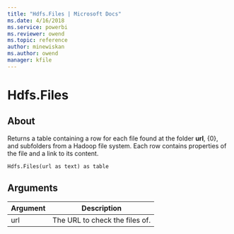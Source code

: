 ```yaml
---
title: "Hdfs.Files | Microsoft Docs"
ms.date: 4/16/2018
ms.service: powerbi
ms.reviewer: owend
ms.topic: reference
author: minewiskan
ms.author: owend
manager: kfile
---
```

# Hdfs.Files

  
## About  
Returns a table containing a row for each file found at the folder **url**, {0}, and subfolders from a Hadoop file system. Each row contains properties of the file and a link to its content.  
  
```  
Hdfs.Files(url as text) as table  
```  
  
## Arguments  
  
|Argument|Description|  
|------------|---------------|  
|url|The URL to check the files of.|  
  

